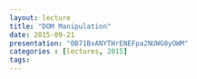 ```yaml
---
layout: lecture
title: "DOM Manipulation"
date: 2015-09-21
presentation: "0B71BxANYTHrENEFpa2NUWG0yOWM"
categories : [lectures, 2015]
tags: 
---
```


